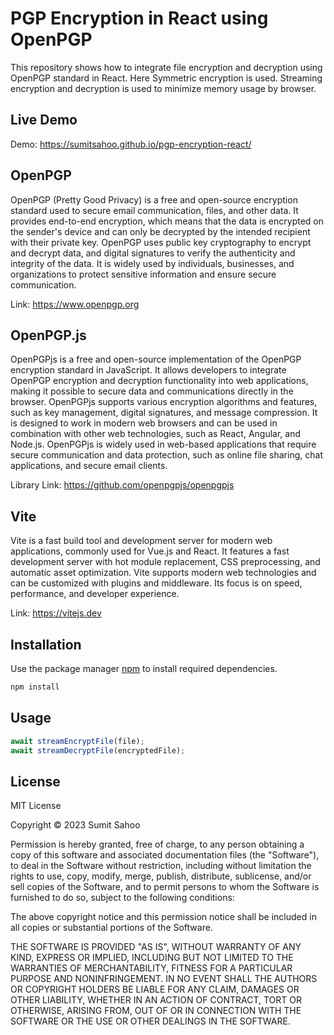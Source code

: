 # PGP Encryption in React using OpenPGP

This repository shows how to integrate file encryption and decryption using OpenPGP standard in React. Here Symmetric encryption is used. Streaming encryption and decryption is used to minimize memory usage by browser. 

## Live Demo

Demo: https://sumitsahoo.github.io/pgp-encryption-react/

## OpenPGP

OpenPGP (Pretty Good Privacy) is a free and open-source encryption standard used to secure email communication, files, and other data. It provides end-to-end encryption, which means that the data is encrypted on the sender's device and can only be decrypted by the intended recipient with their private key. OpenPGP uses public key cryptography to encrypt and decrypt data, and digital signatures to verify the authenticity and integrity of the data. It is widely used by individuals, businesses, and organizations to protect sensitive information and ensure secure communication.

Link: https://www.openpgp.org

## OpenPGP.js

OpenPGPjs is a free and open-source implementation of the OpenPGP encryption standard in JavaScript. It allows developers to integrate OpenPGP encryption and decryption functionality into web applications, making it possible to secure data and communications directly in the browser. OpenPGPjs supports various encryption algorithms and features, such as key management, digital signatures, and message compression. It is designed to work in modern web browsers and can be used in combination with other web technologies, such as React, Angular, and Node.js. OpenPGPjs is widely used in web-based applications that require secure communication and data protection, such as online file sharing, chat applications, and secure email clients.

Library Link: https://github.com/openpgpjs/openpgpjs

## Vite

Vite is a fast build tool and development server for modern web applications, commonly used for Vue.js and React. It features a fast development server with hot module replacement, CSS preprocessing, and automatic asset optimization. Vite supports modern web technologies and can be customized with plugins and middleware. Its focus is on speed, performance, and developer experience.

Link: https://vitejs.dev

## Installation

Use the package manager [npm](https://www.npmjs.com/) to install required dependencies.

```bash
npm install
```

## Usage

```javascript
await streamEncryptFile(file);
await streamDecryptFile(encryptedFile);
```

## License

MIT License

Copyright © 2023 Sumit Sahoo

Permission is hereby granted, free of charge, to any person obtaining a copy
of this software and associated documentation files (the "Software"), to deal
in the Software without restriction, including without limitation the rights
to use, copy, modify, merge, publish, distribute, sublicense, and/or sell
copies of the Software, and to permit persons to whom the Software is
furnished to do so, subject to the following conditions:

The above copyright notice and this permission notice shall be included in
all copies or substantial portions of the Software.

THE SOFTWARE IS PROVIDED "AS IS", WITHOUT WARRANTY OF ANY KIND, EXPRESS OR
IMPLIED, INCLUDING BUT NOT LIMITED TO THE WARRANTIES OF MERCHANTABILITY,
FITNESS FOR A PARTICULAR PURPOSE AND NONINFRINGEMENT. IN NO EVENT SHALL THE
AUTHORS OR COPYRIGHT HOLDERS BE LIABLE FOR ANY CLAIM, DAMAGES OR OTHER
LIABILITY, WHETHER IN AN ACTION OF CONTRACT, TORT OR OTHERWISE, ARISING FROM,
OUT OF OR IN CONNECTION WITH THE SOFTWARE OR THE USE OR OTHER DEALINGS IN
THE SOFTWARE.
